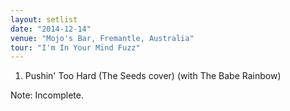 ```yaml
---
layout: setlist
date: "2014-12-14"
venue: "Mojo's Bar, Fremantle, Australia"
tour: "I'm In Your Mind Fuzz"
---
```



 1. Pushin' Too Hard
    (The Seeds cover) (with The Babe Rainbow)


Note: Incomplete.
